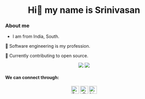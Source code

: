 <div align="center">
<h1> Hi👋 my name is Srinivasan </h1>
</div>

### About me
- I am from India, South.

:briefcase:	Software engineering is my profession.

:toolbox:	 Currently contributing to open source.


<div>
<p align="center">
<img src="https://github-readme-stats.vercel.app/api?username=sriniva7&show_icons=true"/>
<img src="https://github-readme-stats.vercel.app/api/top-langs/?username=sriniva7&layout=compact&langs_count=8&card_width=447"/>
</p>

#### We can connect through:
<div align="center">
<a href="https://twitter.com/sriniva7"><img src="https://img.shields.io/badge/-sriniva7-blue?logo=Twitter&amp;logoColor=white&amp;link=https://twitter.com/sriniva7" alt="Twitter Badge" height="25"></a>
<a href="mailto:srinivasanpn20@gmail.com"><img src="https://img.shields.io/badge/-srinivasanpn20@gmail.com-c14438?logo=Gmail&amp;logoColor=white&amp;link=srinivasanpn20@gmail.com" alt="Gmail Badge" height="25"></a>
<a href="https://www.linkedin.com/in/srinivasan-natarajan-241611b7/"><img src="https://img.shields.io/badge/-Srinivasan_Natarajan-blue?logo=Linkedin&amp;logoColor=white&amp;link=https:https://www.linkedin.com/in/srinivasan-natarajan-241611b7/" alt="Linkedin Badge" height="25"></a>
</div>

</div>
